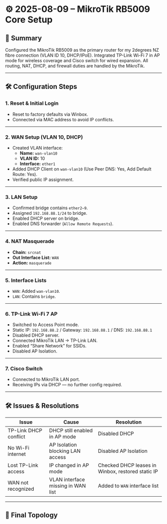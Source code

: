 # ⚙️ 2025-08-09 – MikroTik RB5009 Core Setup

## 📜 Summary
Configured the MikroTik RB5009 as the primary router for my 2degrees NZ fibre connection (VLAN ID 10, DHCP/IPoE). Integrated TP-Link Wi-Fi 7 in AP mode for wireless coverage and Cisco switch for wired expansion. All routing, NAT, DHCP, and firewall duties are handled by the MikroTik.

---

## 🛠 Configuration Steps

### 1. Reset & Initial Login
- Reset to factory defaults via Winbox.
- Connected via MAC address to avoid IP conflicts.

---

### 2. WAN Setup (VLAN 10, DHCP)
- Created VLAN interface:
  - **Name:** `wan-vlan10`
  - **VLAN ID:** 10
  - **Interface:** `ether1`
- Added DHCP Client on `wan-vlan10` (Use Peer DNS: Yes, Add Default Route: Yes).
- Verified public IP assignment.

---

### 3. LAN Setup
- Confirmed bridge contains `ether2–9`.
- Assigned `192.168.88.1/24` to bridge.
- Enabled DHCP server on bridge.
- Enabled DNS forwarder (`Allow Remote Requests`).

---

### 4. NAT Masquerade
- **Chain:** `srcnat`
- **Out Interface List:** `WAN`
- **Action:** `masquerade`

---

### 5. Interface Lists
- `WAN`: Added `wan-vlan10`.
- `LAN`: Contains `bridge`.

---

### 6. TP-Link Wi-Fi 7 AP
- Switched to Access Point mode.
- Static IP: `192.168.88.2` / Gateway: `192.168.88.1` / DNS: `192.168.88.1`
- Disabled DHCP server.
- Connected MikroTik LAN → TP-Link LAN.
- Enabled “Share Network” for SSIDs.
- Disabled AP Isolation.

---

### 7. Cisco Switch
- Connected to MikroTik LAN port.
- Receiving IPs via DHCP — no further config required.

---

## 🛠 Issues & Resolutions

| Issue | Cause | Resolution |
|-------|-------|------------|
| TP-Link DHCP conflict | DHCP still enabled in AP mode | Disabled DHCP |
| No Wi-Fi internet | AP Isolation blocking LAN access | Disabled AP Isolation |
| Lost TP-Link access | IP changed in AP mode | Checked DHCP leases in Winbox, restored static IP |
| WAN not recognized | VLAN interface missing in WAN list | Added to `WAN` interface list |

---

## 📡 Final Topology

